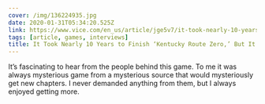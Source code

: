 ```yaml
---
cover: /img/136224935.jpg
date: 2020-01-31T05:34:20.525Z
link: https://www.vice.com/en_us/article/jge5v7/it-took-nearly-10-years-to-finish-kentucky-route-zero-but-its-done
tags: [article, games, interviews]
title: It Took Nearly 10 Years to Finish ‘Kentucky Route Zero,’ But It’s Done
---
```


It’s fascinating to hear from the people behind this game. To me it was always mysterious game from a mysterious source that would mysteriously get new chapters. I never demanded anything from them, but I always enjoyed getting more.
